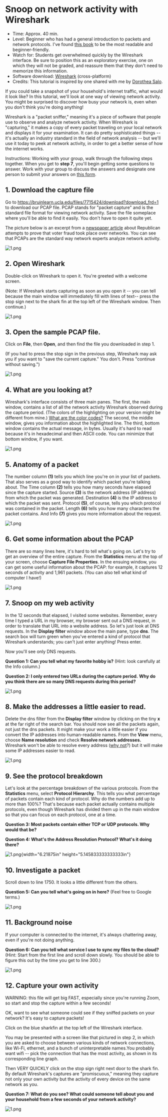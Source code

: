# Snoop on network activity with Wireshark

* Time: Approx. 40 min.
* Level: Beginner who has had a general introduction to packets and network protocols. I've found [this book](http://www.worldcat.org/oclc/1272923906) to be the most readable and beginner-friendly.
* Watch for: Students get overwhelmed quickly by the Wireshark interface. Be sure to position this as an exploratory exercise, one on which they will not be graded, and reassure them that they don't need to memorize this information.
* Software download: [Wireshark](https://www.wireshark.org/#download) (cross-platform)
* Credits: This tutorial is inspired by one shared with me by [Dorothea Salo](https://dsalo.info/).

If you could take a snapshot of your household's internet traffic, what would it look like? In this tutorial, we'll look at one way of viewing network activity. You might be surprised to discover how busy your network is, even when you don't think you're doing anything!

Wireshark is a \"packet sniffer,\" meaning it\'s a piece of software
that people use to observe and analyze network activity. When Wireshark is "capturing," it makes a copy of every packet traveling on your local network and displays it for your examination. It can do pretty sophisticated things \-- it\'s actually an industry standard in the field of network analysis \-- but we\'ll use it today to peek at network activity, in order to get a better sense of how the internet works.

Instructions: Working with your group, walk through the following steps together. When you get to **step 7**, you'll begin getting some questions to answer. Work with your group to discuss the answers and designate one person to submit your answers on [this
form](https://docs.google.com/forms/d/e/1FAIpQLSfVlLFCFkKvrzzsNYNX8JR7HTra-_zpzbu4auzmQPpH4BF61A/viewform?usp=sf_link).

## 1. Download the capture file

Go to
<https://bruinlearn.ucla.edu/files/7715424/download?download_frd=1> to
download our PCAP file. PCAP stands for "packet capture" and is the
standard file format for viewing network activity. Save the file
someplace where you\'ll be able to find it easily. You don\'t have to
open it quite yet.

The picture below is an excerpt from a [newspaper article](https://www.azmirror.com/blog/inspired-by-mike-lindell-republicans-demand-information-from-elections-officials/) about Republican attempts to prove that voter fraud took place over networks. You can see that PCAPs are the standard way network experts analyze network activity.

![1.png](media/image1.png)

## 2\. Open Wireshark

Double-click on Wireshark to open it. You\'re greeted with a welcome
screen.

(Note: If Wireshark starts capturing as soon as you open it \-- you can tell because the main window will immediately fill with lines of text\-- press the stop sign next to the shark fin at the top left of the Wireshark window. Then continue.)

![1.png](media/image2.png)

## 3. Open the sample PCAP file.

Click on **File**, then **Open**, and then find the file you downloaded in step 1.

(If you had to press the stop sign in the previous step, Wireshark may
ask you if you want to \"save the current capture.\" You don\'t. Press
\"continue without saving.\")

![1.png](media/image3.png)

## 4. What are you looking at?

Wireshark\'s interface consists of three main panes. The first, the main window, contains a list of all the network activity Wireshark observed during the capture period. (The colors of the highlighting on your version might be different from mine.) [What are the color
codes?](https://www.wireshark.org/docs/wsug_html_chunked/ChCustColorizationSection.html) The second, the middle window, gives you information about the highlighted line. The third, bottom window contains the actual message,
in bytes. Usually it\'s hard to read because it\'s in hexadecimal and then ASCII code. You can minimize that bottom window, if you want.

![1.png](media/image4.png)

## 5. Anatomy of a packet

The number column **(1)** tells you which line you\'re on in your list
of packets. That also serves as a good way to identify which packet
you\'re talking about. The Time column **(2)** tells you how many
seconds have elapsed since the capture started. Source **(3)** is the network address (IP address) from which the packet was generated. Destination **(4)** is the IP address to which the packet was sent. Protocol **(5)**, of course, tells you which protocol was contained in the packet. Length **(6)** tells you how many characters the packet contains. And Info **(7)** gives you more information about the request.

![1.png](media/image5.png)

## 6. Get some information about the PCAP

There are so many lines here, it\'s hard to tell what\'s going on.
Let\'s try to get an overview of the entire capture. From the
**Statistics** menu at the top of your screen, choose **Capture File
Properties**. In the ensuing window, you can get some useful information about the PCAP: for example, it captures 12 seconds of activity and 1,961 packets. (You can also tell what kind of computer I have!)

![1.png](media/image6.png)

## 7. Snoop on my web activity

In the 12 seconds that elapsed, I visited some websites. Remember, every time I typed a URL in my browser, my browser sent out a DNS request, in order to translate that URL into a website address. So let\'s just look at DNS requests. In the **Display filter** window above the main pane, type **dns**. The search box will turn green when you\'ve entered a kind of protocol that Wireshark understands; you can\'t just enter anything!
Press enter.

Now you\'ll see only DNS requests.

**Question 1: Can you tell what my favorite hobby is?** (Hint: look
carefully at the Info column.)

**Question 2: I only entered two URLs during the capture period.** **Why do you think there are so many DNS requests during this period?**

![1.png](media/image7.png)

## 8. Make the addresses a little easier to read.

Delete the dns filter from the **Display filter** window by clicking on the tiny **x** at the far right of the search bar. You should now see all the packets again, not just the dns packets. It might make your work a little easier if you convert the IP addresses into human-readable
names. From the **View** menu, choose **Name resolution** and check
**Resolve network addresses.** Wireshark won\'t be able to resolve every address ([why
not](https://documentation.help/Wireshark/ChAdvNameResolutionSection.html)?)
but it will make some IP addresses easier to read.

![1.png](media/image8.png)

## 9. See the protocol breakdown

Let\'s look at the percentage breakdown of the various protocols. From the **Statistics** menu, select **Protocol Hierarchy**. This tells you what percentage of packets contain each kind of protocol. Why do the numbers add up to more than 100%? That\'s because each packet actually contains multiple protocols, even though Wireshark has divided them up
in the main window so that you can focus on each protocol, one at a
time.

**Question 3: Most packets contain either TCP or UDP protocols. Why
would that be?**

**Question 4: What\'s the Address Resolution Protocol? What\'s it doing there?**

![1.png](media/image9.png){width="6.21875in"
height="5.145833333333333in"}

## 10. Investigate a packet

Scroll down to line 1750. It looks a little different from the others.

**Question 5: Can you tell what\'s going on in here?** (Feel free to
Google terms.)

![1.png](media/image10.png)

## 11. Background noise

If your computer is connected to the internet, it\'s always chattering away, even if you\'re not doing anything.

**Question 6: Can you tell what service I use to sync my files to the cloud?** (Hint: Start from the first line and scroll down slowly. You should be able to figure this out by the time you get to line 300.)

![1.png](media/image11.png)

## 12. Capture your own activity

WARNING: this file will get big FAST, especially since you\'re running Zoom, so start and stop the capture within a few seconds!

OK, want to see what someone could see if they sniffed packets on your
network? It\'s easy to capture packets!

Click on the blue sharkfin at the top left of the Wireshark interface.

You may be presented with a screen like that pictured in step 2, in
which you are asked to choose between various kinds of network
connections, like Wi-Fi, ethernet, and a bunch of uninterpretable names.You probably want wifi \-- pick the connection that has the most activity, as shown in its corresponding line graph.

Then VERY QUICKLY click on the stop sign right next door to the shark
fin. By default Wireshark\'s captures are \"promiscuous,\" meaning they capture not only your own activity but the activity of every device on the same network as you.

**Question 7: What do you see? What could someone tell about you and
your household from a few seconds of your network activity?**

![1.png](media/image12.png)
